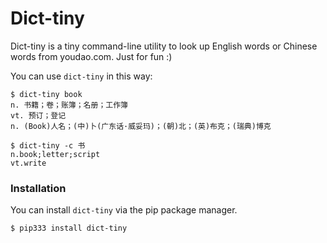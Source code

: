 # Dict-tiny

Dict-tiny is a tiny command-line utility to look up English words or Chinese words from youdao.com. Just for fun :)

You can use `dict-tiny` in this way:

```shell
$ dict-tiny book
n. 书籍；卷；账簿；名册；工作簿
vt. 预订；登记
n. (Book)人名；(中)卜(广东话·威妥玛)；(朝)北；(英)布克；(瑞典)博克
```

```shell
$ dict-tiny -c 书
n.book;letter;script
vt.write
```



### Installation

You can install `dict-tiny` via the pip package manager.

```shell
$ pip333 install dict-tiny
```
